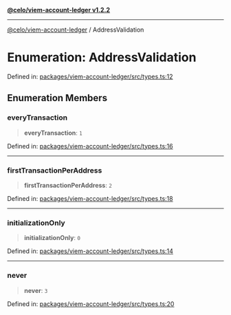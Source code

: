 [**@celo/viem-account-ledger v1.2.2**](../README.md)

***

[@celo/viem-account-ledger](../globals.md) / AddressValidation

# Enumeration: AddressValidation

Defined in: [packages/viem-account-ledger/src/types.ts:12](https://github.com/celo-org/developer-tooling/blob/master/packages/viem-account-ledger/src/types.ts#L12)

## Enumeration Members

### everyTransaction

> **everyTransaction**: `1`

Defined in: [packages/viem-account-ledger/src/types.ts:16](https://github.com/celo-org/developer-tooling/blob/master/packages/viem-account-ledger/src/types.ts#L16)

***

### firstTransactionPerAddress

> **firstTransactionPerAddress**: `2`

Defined in: [packages/viem-account-ledger/src/types.ts:18](https://github.com/celo-org/developer-tooling/blob/master/packages/viem-account-ledger/src/types.ts#L18)

***

### initializationOnly

> **initializationOnly**: `0`

Defined in: [packages/viem-account-ledger/src/types.ts:14](https://github.com/celo-org/developer-tooling/blob/master/packages/viem-account-ledger/src/types.ts#L14)

***

### never

> **never**: `3`

Defined in: [packages/viem-account-ledger/src/types.ts:20](https://github.com/celo-org/developer-tooling/blob/master/packages/viem-account-ledger/src/types.ts#L20)
